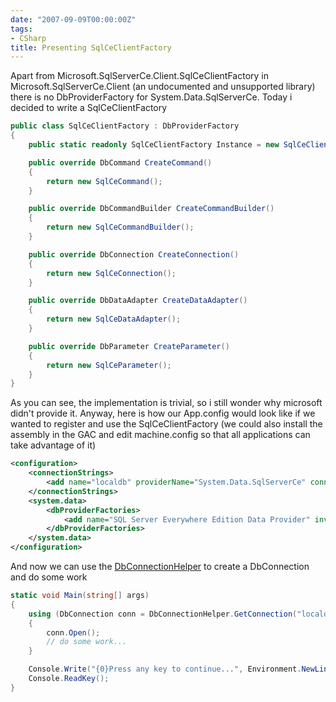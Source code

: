 ```yaml
---
date: "2007-09-09T00:00:00Z"
tags:
- CSharp
title: Presenting SqlCeClientFactory
---
```

Apart from Microsoft.SqlServerCe.Client.SqlCeClientFactory in Microsoft.SqlServerCe.Client (an undocumented and unsupported library) there is no DbProviderFactory for System.Data.SqlServerCe. Today i decided to write a SqlCeClientFactory

```csharp
public class SqlCeClientFactory : DbProviderFactory
{
	public static readonly SqlCeClientFactory Instance = new SqlCeClientFactory();

	public override DbCommand CreateCommand()
	{
		return new SqlCeCommand();
	}

	public override DbCommandBuilder CreateCommandBuilder()
	{
		return new SqlCeCommandBuilder();
	}

	public override DbConnection CreateConnection()
	{
		return new SqlCeConnection();
	}

	public override DbDataAdapter CreateDataAdapter()
	{
		return new SqlCeDataAdapter();
	}

	public override DbParameter CreateParameter()
	{
		return new SqlCeParameter();
	}
}
```

As you can see, the implementation is trivial, so i still wonder why microsoft didn't provide it. Anyway, here is how our App.config would look like if we wanted to register and use the SqlCeClientFactory (we could also install the assembly in the GAC and edit machine.config so that all applications can take advantage of it)

```xml
<configuration>
	<connectionStrings>
		<add name="localdb" providerName="System.Data.SqlServerCe" connectionString="Data Source='localdb.sdf';"/>
	</connectionStrings>
	<system.data>
		<dbProviderFactories>
			<add name="SQL Server Everywhere Edition Data Provider" invariant="System.Data.SqlServerCe" description=".NET Framework Data Provider for Microsoft SQL Server Everywhere Edition" type="SqlCeApplication.SqlCeClientFactory, SqlCeApplication" />
		</dbProviderFactories>
	</system.data>
</configuration>
```

And now we can use the [DbConnectionHelper](http://www.timvw.be/helper-methods-for-dbconnection/) to create a DbConnection and do some work

```csharp
static void Main(string[] args)
{
	using (DbConnection conn = DbConnectionHelper.GetConnection("localdb"))
	{
		conn.Open();
		// do some work...
	}

	Console.Write("{0}Press any key to continue...", Environment.NewLine);
	Console.ReadKey();
}
```
